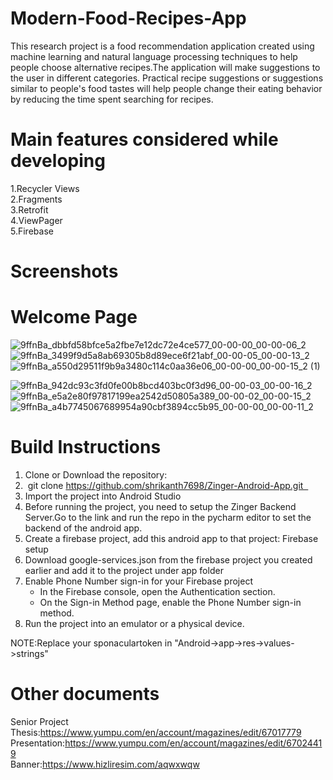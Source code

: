 # Modern-Food-Recipes-App
This research project is a food recommendation application created using machine learning and natural language processing techniques to help people choose alternative recipes.The application will make suggestions to the user in different categories. Practical recipe suggestions or suggestions similar to people's food tastes will help people change their eating behavior by reducing the time spent searching for recipes.



#  Main features considered while developing
1.Recycler Views                                                  
2.Fragments                                                                       
3.Retrofit                                                  
4.ViewPager                                                        
5.Firebase                                       

# Screenshots
# Welcome Page
![9ffnBa_dbbfd58bfce5a2fbe7e12dc72e4ce577_00-00-00_00-00-06_2](https://user-images.githubusercontent.com/43795927/176046935-d348ba34-765b-4679-a4bc-48c2db95e86c.gif)![9ffnBa_3499f9d5a8ab69305b8d89ece6f21abf_00-00-05_00-00-13_2](https://user-images.githubusercontent.com/43795927/176048131-90a63096-578c-4f19-b443-d7b0d1782371.gif)![9ffnBa_a550d29511f9b9a3480c114c0aa36e06_00-00-00_00-00-15_2 (1)](https://user-images.githubusercontent.com/43795927/176050222-27d58e07-b3eb-4e30-a6ac-49c0be7946c2.gif)

![9ffnBa_942dc93c3fd0fe00b8bcd403bc0f3d96_00-00-03_00-00-16_2](https://user-images.githubusercontent.com/43795927/176051247-5ff4e4b1-f258-4497-bd3e-ea8c6551d9b1.gif)![9ffnBa_e5a2e80f97817199ea2542d50805a389_00-00-02_00-00-15_2](https://user-images.githubusercontent.com/43795927/176051753-6619e995-7b2a-4ccc-b258-72e09efa9e21.gif)
![9ffnBa_a4b7745067689954a90cbf3894cc5b95_00-00-00_00-00-11_2](https://user-images.githubusercontent.com/43795927/176052039-af0e279b-0605-483a-9b53-0a54b1a3721a.gif)

# Build Instructions
1. Clone or Download the repository:
2.  git clone https://github.com/shrikanth7698/Zinger-Android-App.git  
3. Import the project into Android Studio 
4. Before running the project, you need to setup the Zinger Backend Server.Go to the link and run the repo in the pycharm editor to set the backend of the android app.
5. Create a firebase project, add this android app to that project: Firebase setup 
6. Download google-services.json from the firebase project you created earlier and add it to the project under app folder 
7. Enable Phone Number sign-in for your Firebase project
    * In the Firebase console, open the Authentication section. 
    * On the Sign-in Method page, enable the Phone Number sign-in method. 
8. Run the project into an emulator or a physical device. 

NOTE:Replace your sponaculartoken in "Android->app->res->values->strings"

# Other documents
Senior Project Thesis:https://www.yumpu.com/en/account/magazines/edit/67017779
Presentation:https://www.yumpu.com/en/account/magazines/edit/67024419                           
Banner:https://www.hizliresim.com/aqwxwqw



